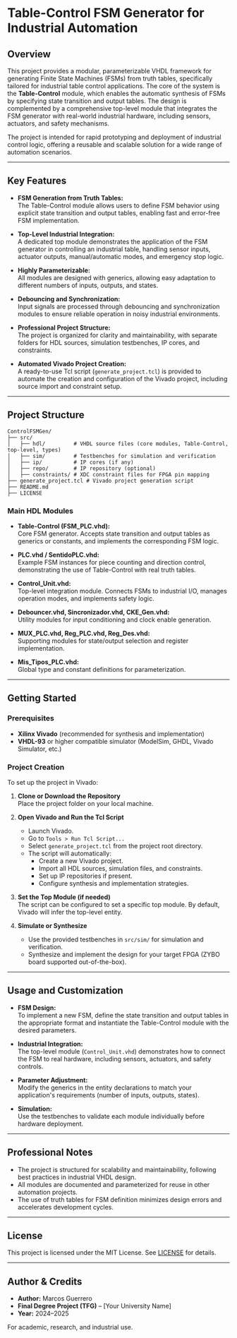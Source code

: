 # Table-Control FSM Generator for Industrial Automation

## Overview

This project provides a modular, parameterizable VHDL framework for generating Finite State Machines (FSMs) from truth tables, specifically tailored for industrial table control applications. The core of the system is the **Table-Control** module, which enables the automatic synthesis of FSMs by specifying state transition and output tables. The design is complemented by a comprehensive top-level module that integrates the FSM generator with real-world industrial hardware, including sensors, actuators, and safety mechanisms.

The project is intended for rapid prototyping and deployment of industrial control logic, offering a reusable and scalable solution for a wide range of automation scenarios.

---

## Key Features

- **FSM Generation from Truth Tables:**  
  The Table-Control module allows users to define FSM behavior using explicit state transition and output tables, enabling fast and error-free FSM implementation.

- **Top-Level Industrial Integration:**  
  A dedicated top module demonstrates the application of the FSM generator in controlling an industrial table, handling sensor inputs, actuator outputs, manual/automatic modes, and emergency stop logic.

- **Highly Parameterizable:**  
  All modules are designed with generics, allowing easy adaptation to different numbers of inputs, outputs, and states.

- **Debouncing and Synchronization:**  
  Input signals are processed through debouncing and synchronization modules to ensure reliable operation in noisy industrial environments.

- **Professional Project Structure:**  
  The project is organized for clarity and maintainability, with separate folders for HDL sources, simulation testbenches, IP cores, and constraints.

- **Automated Vivado Project Creation:**  
  A ready-to-use Tcl script (`generate_project.tcl`) is provided to automate the creation and configuration of the Vivado project, including source import and constraint setup.

---

## Project Structure

```
ControlFSMGen/
├── src/
│   ├── hdl/         # VHDL source files (core modules, Table-Control, top-level, types)
│   ├── sim/         # Testbenches for simulation and verification
│   ├── ip/          # IP cores (if any)
│   ├── repo/        # IP repository (optional)
│   ├── constraints/ # XDC constraint files for FPGA pin mapping
├── generate_project.tcl # Vivado project generation script
├── README.md
├── LICENSE
```

### Main HDL Modules

- **Table-Control (FSM_PLC.vhd):**  
  Core FSM generator. Accepts state transition and output tables as generics or constants, and implements the corresponding FSM logic.

- **PLC.vhd / SentidoPLC.vhd:**  
  Example FSM instances for piece counting and direction control, demonstrating the use of Table-Control with real truth tables.

- **Control_Unit.vhd:**  
  Top-level integration module. Connects FSMs to industrial I/O, manages operation modes, and implements safety logic.

- **Debouncer.vhd, Sincronizador.vhd, CKE_Gen.vhd:**  
  Utility modules for input conditioning and clock enable generation.

- **MUX_PLC.vhd, Reg_PLC.vhd, Reg_Des.vhd:**  
  Supporting modules for state/output selection and register implementation.

- **Mis_Tipos_PLC.vhd:**  
  Global type and constant definitions for parameterization.

---

## Getting Started

### Prerequisites

- **Xilinx Vivado** (recommended for synthesis and implementation)
- **VHDL-93** or higher compatible simulator (ModelSim, GHDL, Vivado Simulator, etc.)

### Project Creation

To set up the project in Vivado:

1. **Clone or Download the Repository**  
   Place the project folder on your local machine.

2. **Open Vivado and Run the Tcl Script**  
   - Launch Vivado.
   - Go to `Tools > Run Tcl Script...`
   - Select `generate_project.tcl` from the project root directory.
   - The script will automatically:
     - Create a new Vivado project.
     - Import all HDL sources, simulation files, and constraints.
     - Set up IP repositories if present.
     - Configure synthesis and implementation strategies.

3. **Set the Top Module (if needed)**  
   The script can be configured to set a specific top module. By default, Vivado will infer the top-level entity.

4. **Simulate or Synthesize**  
   - Use the provided testbenches in `src/sim/` for simulation and verification.
   - Synthesize and implement the design for your target FPGA (ZYBO board supported out-of-the-box).

---

## Usage and Customization

- **FSM Design:**  
  To implement a new FSM, define the state transition and output tables in the appropriate format and instantiate the Table-Control module with the desired parameters.

- **Industrial Integration:**  
  The top-level module (`Control_Unit.vhd`) demonstrates how to connect the FSM to real hardware, including sensors, actuators, and safety controls.

- **Parameter Adjustment:**  
  Modify the generics in the entity declarations to match your application's requirements (number of inputs, outputs, states).

- **Simulation:**  
  Use the testbenches to validate each module individually before hardware deployment.

---

## Professional Notes

- The project is structured for scalability and maintainability, following best practices in industrial VHDL design.
- All modules are documented and parameterized for reuse in other automation projects.
- The use of truth tables for FSM definition minimizes design errors and accelerates development cycles.

---

## License

This project is licensed under the MIT License. See [LICENSE](LICENSE) for details.

---

## Author & Credits

- **Author:** Marcos Guerrero
- **Final Degree Project (TFG)** – [Your University Name]
- **Year:** 2024–2025

For academic, research, and industrial use.